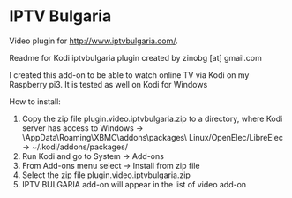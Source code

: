 # IPTV Bulgaria
Video plugin for http://www.iptvbulgaria.com/.

Readme for Kodi iptvbulgaria plugin created by zinobg [at] gmail.com

I created this add-on to be able to watch online TV via Kodi on my Raspberry pi3. 
It is tested as well on Kodi for Windows

How to install:

1. Copy the zip file plugin.video.iptvbulgaria.zip to a directory, where Kodi server has access to
	Windows -> <USERDIR>\AppData\Roaming\XBMC\addons\packages\ 
	Linux/OpenElec/LibreElec -> ~/.kodi/addons/packages/
2. Run Kodi and go to System -> Add-ons
3. From Add-ons menu select -> Install from zip file
4. Select the zip file plugin.video.iptvbulgaria.zip
5. IPTV BULGARIA add-on will appear in the list of video add-on

